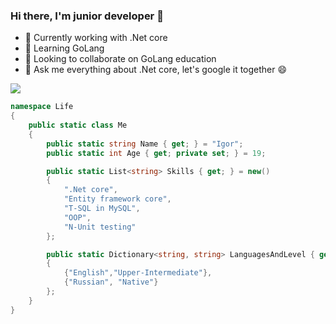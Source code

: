 ### Hi there, I'm junior developer 👋
- 🔭 Currently working with .Net core
- 🌱 Learning GoLang
- 👯 Looking to collaborate on GoLang education
- 💬 Ask me everything about .Net core, let's google it together 😄

<a href="https://github.com/anuraghazra/github-readme-stats">
  <img align="center" src="https://github-readme-stats.vercel.app/api/top-langs/?username=tiove&langs_count=7" />
</a>

```C#
namespace Life
{
    public static class Me
    {
        public static string Name { get; } = "Igor";
        public static int Age { get; private set; } = 19;

        public static List<string> Skills { get; } = new()
        {
            ".Net core",
            "Entity framework core",
            "T-SQL in MySQL",
            "OOP",
            "N-Unit testing"
        };

        public static Dictionary<string, string> LanguagesAndLevel { get; } = new()
        {
            {"English","Upper-Intermediate"},
            {"Russian", "Native"}
        };
    }
}
```
